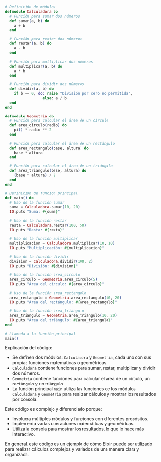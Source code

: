 ```elixir
# Definición de módulos
defmodule Calculadora do
  # Función para sumar dos números
  def sumar(a, b) do
    a + b
  end

  # Función para restar dos números
  def restar(a, b) do
    a - b
  end

  # Función para multiplicar dos números
  def multiplicar(a, b) do
    a * b
  end

  # Función para dividir dos números
  def dividir(a, b) do
    if b == 0, do: raise "División por cero no permitida",
                 else: a / b
  end
end

defmodule Geometria do
  # Función para calcular el área de un círculo
  def area_circulo(radio) do
    pi() * radio ** 2
  end

  # Función para calcular el área de un rectángulo
  def area_rectangulo(base, altura) do
    base * altura
  end

  # Función para calcular el área de un triángulo
  def area_triangulo(base, altura) do
    (base * altura) / 2
  end
end

# Definición de función principal
def main() do
  # Uso de la función sumar
  suma = Calculadora.sumar(10, 20)
  IO.puts "Suma: #{suma}"

  # Uso de la función restar
  resta = Calculadora.restar(100, 50)
  IO.puts "Resta: #{resta}"

  # Uso de la función multiplicar
  multiplicacion = Calculadora.multiplicar(10, 10)
  IO.puts "Multiplicación: #{multiplicacion}"

  # Uso de la función dividir
  division = Calculadora.dividir(100, 2)
  IO.puts "División: #{division}"

  # Uso de la función area_circulo
  area_circulo = Geometria.area_circulo(5)
  IO.puts "Área del círculo: #{area_circulo}"

  # Uso de la función area_rectangulo
  area_rectangulo = Geometria.area_rectangulo(10, 20)
  IO.puts "Área del rectángulo: #{area_rectangulo}"

  # Uso de la función area_triangulo
  area_triangulo = Geometria.area_triangulo(10, 20)
  IO.puts "Área del triángulo: #{area_triangulo}"
end

# Llamada a la función principal
main()
```

Explicación del código:

* Se definen dos módulos: `Calculadora` y `Geometria`, cada uno con sus propias funciones matemáticas o geométricas.
* `Calculadora` contiene funciones para sumar, restar, multiplicar y dividir dos números.
* `Geometria` contiene funciones para calcular el área de un círculo, un rectángulo y un triángulo.
* La función principal `main` utiliza las funciones de los módulos `Calculadora` y `Geometria` para realizar cálculos y mostrar los resultados por consola.

Este código es complejo y diferenciado porque:

* Involucra múltiples módulos y funciones con diferentes propósitos.
* Implementa varias operaciones matemáticas y geométricas.
* Utiliza la consola para mostrar los resultados, lo que lo hace más interactivo.

En general, este código es un ejemplo de cómo Elixir puede ser utilizado para realizar cálculos complejos y variados de una manera clara y organizada.